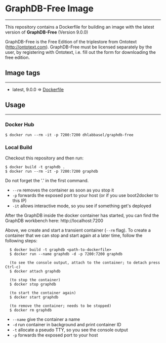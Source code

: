 # GraphDB-Free Image
--------------------

This repository contains a Dockerfile for building an image with the latest version of **GraphDB-Free** (Version 9.0.0)

GraphDB-Free is the Free Edition of the triplestore from Ontotext (http://ontotext.com). GraphDB-Free must be licensed separately by the user, by registering with Ontotext, i.e. fill out the form for downloading the free edition.

## Image tags
-------------

  - latest, 9.0.0 => [Dockerfile](https://github.com/internetofwater/docker-graphdb-free/blob/master/Dockerfile)


## Usage
--------

### Docker Hub

```
$ docker run --rm -it -p 7200:7200 dhlabbasel/graphdb-free
```


### Local Build

Checkout this repository and then run:

```
$ docker build -t graphdb .
$ docker run --rm -it -p 7200:7200 graphdb
```

Do not forget the '.' in the first command.

 - ``--rm`` removes the container as soon as you stop it
 - ``-p`` forwards the exposed port to your host (or if you use boot2docker to this IP)
 - ``-it`` allows interactive mode, so you see if something get's deployed

After the GraphDB inside the docker container has started, you can find the GraphDB workbench here: http://localhost:7200

Above, we create and start a transient container (``--rm`` flag). To create a container that we can stop and start again
at a later time, follow the following steps:

```
  $ docker build -t graphdb <path-to-dockerfile>
  $ docker run --name graphdb -d -p 7200:7200 graphdb
  
  (to see the console output, attach to the container; to detach press Ctrl-c)
  $ docker attach graphdb
    
  (to stop the container)
  $ docker stop graphdb
  
  (to start the container again)
  $ docker start graphdb
  
  (to remove the container; needs to be stopped)
  $ docker rm graphdb
```

 - ``--name`` give the container a name
 - ``-d`` run container in background and print container ID
 - ``-t`` allocate a pseudo TTY, so you see the console output
 - ``-p`` forwards the exposed port to your host
